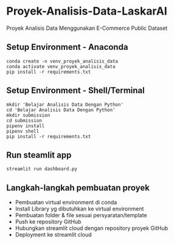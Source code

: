 # Proyek-Analisis-Data-LaskarAI
Proyek Analisis Data Menggunakan E-Commerce Public Dataset

## Setup Environment - Anaconda
```
conda create -n venv_proyek_analisis_data
conda activate venv_proyek_analisis_data
pip install -r requirements.txt
```
## Setup Environment - Shell/Terminal
```
mkdir 'Belajar Analisis Data Dengan Python'
cd 'Belajar Analisis Data Dengan Python'
mkdir submission
cd submission
pipenv install
pipenv shell
pip install -r requirements.txt
```

## Run steamlit app
```
streamlit run dashboard.py
```

## Langkah-langkah pembuatan proyek
- Pembuatan virtual environment di conda 
- Install Library yg dibutuhkan ke virtual environment
- Pembuatan folder & file sesuai persyaratan/template
- Push ke repository GitHub
- Hubungkan streamlit cloud dengan repository proyek GitHub
- Deployment ke streamlit cloud
